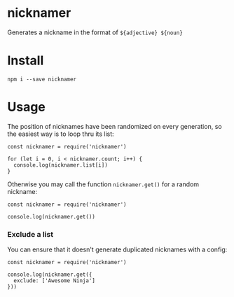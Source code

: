 # nicknamer
Generates a nickname in the format of `${adjective} ${noun}`

# Install

```
npm i --save nicknamer
```

# Usage

The position of nicknames have been randomized on every generation, so the easiest way is to loop thru its list:

```
const nicknamer = require('nicknamer')

for (let i = 0, i < nicknamer.count; i++) {
  console.log(nicknamer.list[i])
}
```

Otherwise you may call the function `nicknamer.get()` for a random nickname:

```
const nicknamer = require('nicknamer')

console.log(nicknamer.get())
```

### Exclude a list

You can ensure that it doesn't generate duplicated nicknames with a config:

```
const nicknamer = require('nicknamer')

console.log(nicknamer.get({
  exclude: ['Awesome Ninja']
}))
```
